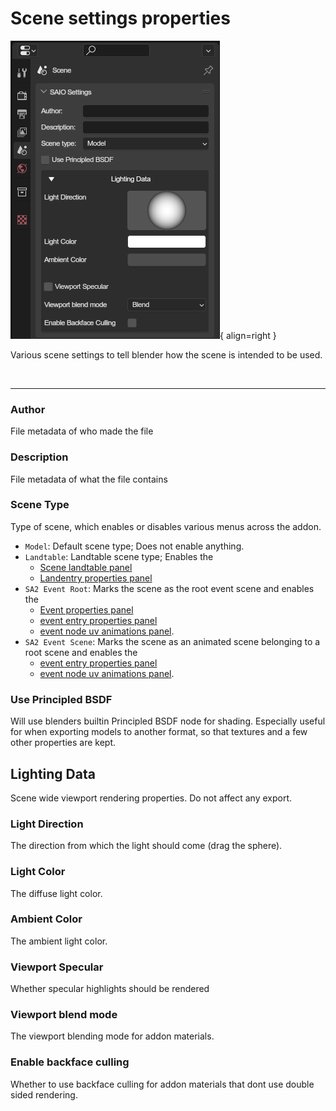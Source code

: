 # Scene settings properties
![](../../img/ui_scene_settings.png){ align=right }

Various scene settings to tell blender how the scene is intended to be used.

<br clear="right"/>

---

### Author
File metadata of who made the file

### Description
File metadata of what the file contains

### Scene Type
Type of scene, which enables or disables various menus across the addon.

- `Model`: Default scene type; Does not enable anything.
- `Landtable`: Landtable scene type; Enables the
	- [Scene landtable panel](./landtable.md)
	- [Landentry properties panel](../object/landentry.md)
- `SA2 Event Root`: Marks the scene as the root event scene and enables the
	- [Event properties panel](./event.md)
	- [event entry properties panel](../object/evententry.md)
	- [event node uv animations panel](../object/event_node_uv_animations.md).
- `SA2 Event Scene`: Marks the scene as an animated scene belonging to a root scene and enables the
	- [event entry properties panel](../object/evententry.md)
	- [event node uv animations panel](../object/event_node_uv_animations.md).

### Use Principled BSDF
Will use blenders builtin Principled BSDF node for shading. Especially useful for when exporting models to another format, so that textures and a few other properties are kept.

## Lighting Data
Scene wide viewport rendering properties. Do not affect any export.

### Light Direction
The direction from which the light should come (drag the sphere).

### Light Color
The diffuse light color.

### Ambient Color
The ambient light color.

### Viewport Specular
Whether specular highlights should be rendered

### Viewport blend mode
The viewport blending mode for addon materials.

### Enable backface culling
Whether to use backface culling for addon materials that dont use double sided rendering.